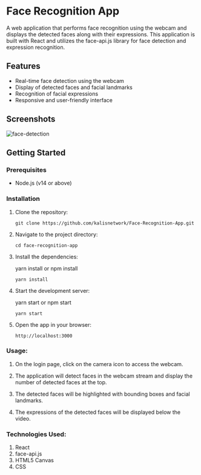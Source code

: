# Face Recognition App

A web application that performs face recognition using the webcam and displays the detected faces along with their expressions. This application is built with React and utilizes the face-api.js library for face detection and expression recognition.

## Features

- Real-time face detection using the webcam
- Display of detected faces and facial landmarks
- Recognition of facial expressions
- Responsive and user-friendly interface

## Screenshots

![face-detection](https://github.com/kalisnetwork/Face-Recognition-App/assets/106701723/0050d5b0-9862-4f2b-9ba8-99e350a0bf2c)


## Getting Started

### Prerequisites

- Node.js (v14 or above)

### Installation

1. Clone the repository:

   ```shell
   git clone https://github.com/kalisnetwork/Face-Recognition-App.git
   ```

2. Navigate to the project directory:

   ```shell
   cd face-recognition-app
   ```

3. Install the dependencies:

   yarn install or npm install

   ```shell
   yarn install
   ```

4. Start the development server:

   yarn start or npm start

   ```shell
   yarn start
   ```

5. Open the app in your browser:

   ```arduino
   http://localhost:3000
   ```

### Usage:

1. On the login page, click on the camera icon to access the webcam.

2. The application will detect faces in the webcam stream and display the number of detected faces at the top.

3. The detected faces will be highlighted with bounding boxes and facial landmarks.

4. The expressions of the detected faces will be displayed below the video.

### Technologies Used:

1. React
2. face-api.js
3. HTML5 Canvas
4. CSS
